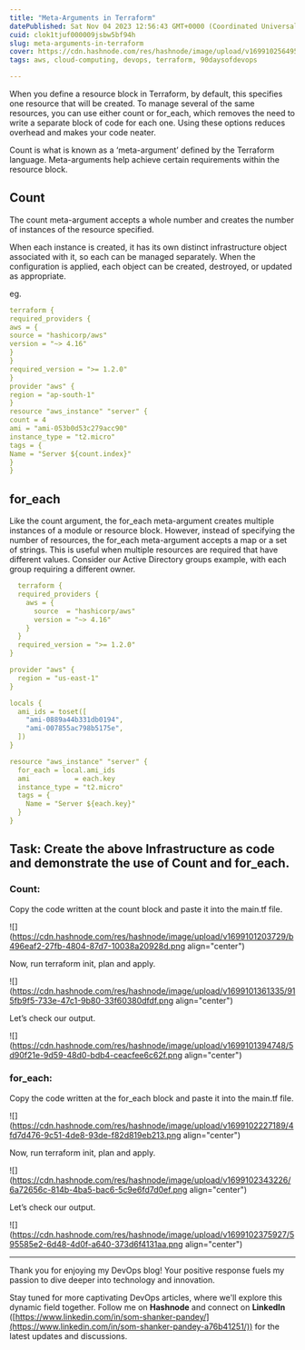 ```yaml
---
title: "Meta-Arguments in Terraform"
datePublished: Sat Nov 04 2023 12:56:43 GMT+0000 (Coordinated Universal Time)
cuid: clok1tjuf000009jsbw5bf94h
slug: meta-arguments-in-terraform
cover: https://cdn.hashnode.com/res/hashnode/image/upload/v1699102564950/3bc97aed-d5d2-4d3d-9c6d-ec671283d98b.png
tags: aws, cloud-computing, devops, terraform, 90daysofdevops

---
```


When you define a resource block in Terraform, by default, this specifies one resource that will be created. To manage several of the same resources, you can use either count or for\_each, which removes the need to write a separate block of code for each one. Using these options reduces overhead and makes your code neater.

Count is what is known as a ‘meta-argument’ defined by the Terraform language. Meta-arguments help achieve certain requirements within the resource block.

## Count

The count meta-argument accepts a whole number and creates the number of instances of the resource specified.

When each instance is created, it has its own distinct infrastructure object associated with it, so each can be managed separately. When the configuration is applied, each object can be created, destroyed, or updated as appropriate.

eg.

```yaml
terraform {
required_providers {
aws = {
source = "hashicorp/aws"
version = "~> 4.16"
}
}
required_version = ">= 1.2.0"
}
provider "aws" {
region = "ap-south-1"
}
resource "aws_instance" "server" {
count = 4
ami = "ami-053b0d53c279acc90"
instance_type = "t2.micro"
tags = {
Name = "Server ${count.index}"
}
}
```

## for\_each

Like the count argument, the for\_each meta-argument creates multiple instances of a module or resource block. However, instead of specifying the number of resources, the for\_each meta-argument accepts a map or a set of strings. This is useful when multiple resources are required that have different values. Consider our Active Directory groups example, with each group requiring a different owner.

```yaml
  terraform {
  required_providers {
    aws = {
      source  = "hashicorp/aws"
      version = "~> 4.16"
    }
  }
  required_version = ">= 1.2.0"
}

provider "aws" {
  region = "us-east-1"
}

locals {
  ami_ids = toset([
    "ami-0889a44b331db0194",
    "ami-007855ac798b5175e",
  ])
}

resource "aws_instance" "server" {
  for_each = local.ami_ids
  ami           = each.key
  instance_type = "t2.micro"
  tags = {
    Name = "Server ${each.key}"
  }
}
```

## Task: Create the above Infrastructure as code and demonstrate the use of Count and for\_each.

### Count:

Copy the code written at the count block and paste it into the main.tf file.

![](https://cdn.hashnode.com/res/hashnode/image/upload/v1699101203729/b496eaf2-27fb-4804-87d7-10038a20928d.png align="center")

Now, run terraform init, plan and apply.

![](https://cdn.hashnode.com/res/hashnode/image/upload/v1699101361335/915fb9f5-733e-47c1-9b80-33f60380dfdf.png align="center")

Let’s check our output.

![](https://cdn.hashnode.com/res/hashnode/image/upload/v1699101394748/5d90f21e-9d59-48d0-bdb4-ceacfee6c62f.png align="center")

### for\_each:

Copy the code written at the for\_each block and paste it into the main.tf file.

![](https://cdn.hashnode.com/res/hashnode/image/upload/v1699102227189/4fd7d476-9c51-4de8-93de-f82d819eb213.png align="center")

Now, run terraform init, plan and apply.

![](https://cdn.hashnode.com/res/hashnode/image/upload/v1699102343226/6a72656c-814b-4ba5-bac6-5c9e6fd7d0ef.png align="center")

Let’s check our output.

![](https://cdn.hashnode.com/res/hashnode/image/upload/v1699102375927/595585e2-6d48-4d0f-a640-373d6f4131aa.png align="center")

---

Thank you for enjoying my DevOps blog! Your positive response fuels my passion to dive deeper into technology and innovation.

Stay tuned for more captivating DevOps articles, where we'll explore this dynamic field together. Follow me on **Hashnode** and connect on **LinkedIn** ([https://www.linkedin.com/in/som-shanker-pandey/](https://www.linkedin.com/in/som-shanker-pandey-a76b41251/)) for the latest updates and discussions.